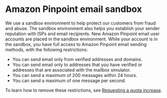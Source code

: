# Amazon Pinpoint email sandbox<a name="channels-email-setup-production-access"></a>

We use a sandbox environment to help protect our customers from fraud and abuse\. The sandbox environment also helps you establish your sender reputation with ISPs and email recipients\. New Amazon Pinpoint email user accounts are placed in the sandbox environment\. While your account is in the sandbox, you have full access to Amazon Pinpoint email sending methods, with the following restrictions: 
+ You can send email only from verified addresses and domains\.
+ You can send email only to addresses that you have verified or addresses that are associated with the mailbox simulator\.
+ You can send a maximum of 200 messages within 24 hours\.
+ You can send a maximum of one message per second\.

To learn how to remove these restrictions, see [Requesting a quota increase](channels-email-manage-limits.md#channels-email-manage-limits-increase-case)\.